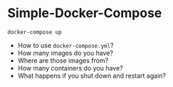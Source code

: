 # Simple-Docker-Compose

`docker-compose up`

* How to use `docker-compose.yml`?
* How many images do you have? 
* Where are those images from?
* How many containers do you have?
* What happens if you shut down and restart again?